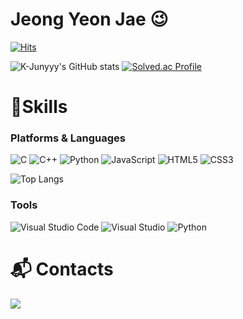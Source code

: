 # Jeong Yeon Jae 😉

[![Hits](https://hits.seeyoufarm.com/api/count/incr/badge.svg?url=https%3A%2F%2Fgithub.com%2Fzzangjyj0818&count_bg=%2379C83D&title_bg=%23555555&icon=&icon_color=%23E7E7E7&title=hits&edge_flat=false)](https://hits.seeyoufarm.com)

![K-Junyyy's GitHub stats](https://github-readme-stats.vercel.app/api?username=zzangjyj0818&show_icons=true&theme=highcontrast)
[![Solved.ac Profile](http://mazassumnida.wtf/api/v2/generate_badge?boj=jyj010818)](https://solved.ac/jyj010818/)
# 💪Skills
### Platforms & Languages
![C](https://img.shields.io/badge/C-A8B9CC.svg?&style=for-the-badge&logo=C&logoColor=white)
![C++](https://img.shields.io/badge/C++-00599C.svg?&style=for-the-badge&logo=C++&logoColor=white)
![Python](https://img.shields.io/badge/Python-3776AB.svg?&style=for-the-badge&logo=Python&logoColor=white)
![JavaScript](https://img.shields.io/badge/JavaScript-F7DF1E.svg?&style=for-the-badge&logo=JavaScript&logoColor=white)
![HTML5](https://img.shields.io/badge/HTML5-E34F26.svg?&style=for-the-badge&logo=HTML5&logoColor=white)
![CSS3](https://img.shields.io/badge/CSS3-1572B6.svg?&style=for-the-badge&logo=CSS3&logoColor=white)

![Top Langs](https://github-readme-stats.vercel.app/api/top-langs/?username=zzangjyj0818&layout=compact&theme=highcontrast)

### Tools
![Visual Studio Code](https://img.shields.io/badge/Visual%20Studio%20Code-5C2D91.svg?&style=for-the-badge&logo=Visual%20Studio%20Code&logoColor=white)
![Visual Studio](https://img.shields.io/badge/Visual%20Studio-007ACC.svg?&style=for-the-badge&logo=Visual%20Studio&logoColor=white)
![Python](https://img.shields.io/badge/Python-3776AB.svg?&style=for-the-badge&logo=Python&logoColor=white)


# :mailbox_with_mail: Contacts
<a href="mailto:zzangjyj0818@gmail.com" target="_blank"><img src="https://img.shields.io/badge/Gmail-EA4335?style=flat-square&logoGmail&logoColor=white" ></a>
